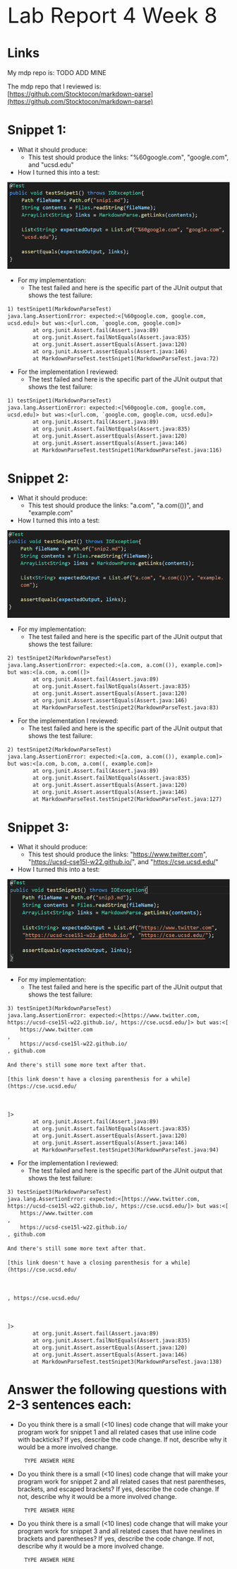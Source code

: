  <font size="12"> Lab Report 4 Week 8</font>

# Links
My mdp repo is: TODO ADD MINE

The mdp repo that I reviewed is: [https://github.com/Stocktocon/markdown-parse](https://github.com/Stocktocon/markdown-parse)


# Snippet 1:
* What it should produce:
  * This test should produce the links: "%60google.com", "google.com", and "ucsd.edu"
* How I turned this into a test:
  
![Snip1](snip1.PNG)

* For my implementation:
  * The test failed and here is the specific part of the JUnit output that shows the test failure:

```
1) testSnipet1(MarkdownParseTest)
java.lang.AssertionError: expected:<[%60google.com, google.com, ucsd.edu]> but was:<[url.com, `google.com, google.com]>
        at org.junit.Assert.fail(Assert.java:89)
        at org.junit.Assert.failNotEquals(Assert.java:835)
        at org.junit.Assert.assertEquals(Assert.java:120)
        at org.junit.Assert.assertEquals(Assert.java:146)
        at MarkdownParseTest.testSnipet1(MarkdownParseTest.java:72)
```

* For the implementation I reviewed:
  * The test failed and here is the specific part of the JUnit output that shows the test failure:

```
1) testSnipet1(MarkdownParseTest)
java.lang.AssertionError: expected:<[%60google.com, google.com, ucsd.edu]> but was:<[url.com, `google.com, google.com, ucsd.edu]>
        at org.junit.Assert.fail(Assert.java:89)
        at org.junit.Assert.failNotEquals(Assert.java:835)
        at org.junit.Assert.assertEquals(Assert.java:120)
        at org.junit.Assert.assertEquals(Assert.java:146)
        at MarkdownParseTest.testSnipet1(MarkdownParseTest.java:116)
```

# Snippet 2:
* What it should produce:
  * This test should produce the links: "a.com", "a.com(())", and "example.com"
* How I turned this into a test:
  
![Snip2](snip2.PNG)

* For my implementation:
  * The test failed and here is the specific part of the JUnit output that shows the test failure:

```
2) testSnipet2(MarkdownParseTest)
java.lang.AssertionError: expected:<[a.com, a.com(()), example.com]> but was:<[a.com, a.com((]>
        at org.junit.Assert.fail(Assert.java:89)
        at org.junit.Assert.failNotEquals(Assert.java:835)
        at org.junit.Assert.assertEquals(Assert.java:120)
        at org.junit.Assert.assertEquals(Assert.java:146)
        at MarkdownParseTest.testSnipet2(MarkdownParseTest.java:83)
```

* For the implementation I reviewed:
  * The test failed and here is the specific part of the JUnit output that shows the test failure:

```
2) testSnipet2(MarkdownParseTest)
java.lang.AssertionError: expected:<[a.com, a.com(()), example.com]> but was:<[a.com, b.com, a.com((, example.com]>
        at org.junit.Assert.fail(Assert.java:89)
        at org.junit.Assert.failNotEquals(Assert.java:835)
        at org.junit.Assert.assertEquals(Assert.java:120)
        at org.junit.Assert.assertEquals(Assert.java:146)
        at MarkdownParseTest.testSnipet2(MarkdownParseTest.java:127)
```

# Snippet 3:
* What it should produce:
  * This test should produce the links: "https://www.twitter.com", "https://ucsd-cse15l-w22.github.io/", and "https://cse.ucsd.edu/"
* How I turned this into a test:
  
![Snip3](snip3.PNG)

* For my implementation:
  * The test failed and here is the specific part of the JUnit output that shows the test failure:

```
3) testSnipet3(MarkdownParseTest)
java.lang.AssertionError: expected:<[https://www.twitter.com, https://ucsd-cse15l-w22.github.io/, https://cse.ucsd.edu/]> but was:<[
    https://www.twitter.com
,
    https://ucsd-cse15l-w22.github.io/
, github.com

And there's still some more text after that.

[this link doesn't have a closing parenthesis for a while](https://cse.ucsd.edu/



]>
        at org.junit.Assert.fail(Assert.java:89)
        at org.junit.Assert.failNotEquals(Assert.java:835)
        at org.junit.Assert.assertEquals(Assert.java:120)
        at org.junit.Assert.assertEquals(Assert.java:146)
        at MarkdownParseTest.testSnipet3(MarkdownParseTest.java:94)
```

* For the implementation I reviewed:
  * The test failed and here is the specific part of the JUnit output that shows the test failure:

```
3) testSnipet3(MarkdownParseTest)
java.lang.AssertionError: expected:<[https://www.twitter.com, https://ucsd-cse15l-w22.github.io/, https://cse.ucsd.edu/]> but was:<[
    https://www.twitter.com
,
    https://ucsd-cse15l-w22.github.io/
, github.com

And there's still some more text after that.

[this link doesn't have a closing parenthesis for a while](https://cse.ucsd.edu/



, https://cse.ucsd.edu/



]>
        at org.junit.Assert.fail(Assert.java:89)
        at org.junit.Assert.failNotEquals(Assert.java:835)
        at org.junit.Assert.assertEquals(Assert.java:120)
        at org.junit.Assert.assertEquals(Assert.java:146)
        at MarkdownParseTest.testSnipet3(MarkdownParseTest.java:138)
```


# Answer the following questions with 2-3 sentences each:

* Do you think there is a small (<10 lines) code change that will make your program work for snippet 1 and all related cases that use inline code with backticks? If yes, describe the code change. If not, describe why it would be a more involved change.
        
        TYPE ANSWER HERE

* Do you think there is a small (<10 lines) code change that will make your program work for snippet 2 and all related cases that nest parentheses, brackets, and escaped brackets? If yes, describe the code change. If not, describe why it would be a more involved change.

        TYPE ANSWER HERE

* Do you think there is a small (<10 lines) code change that will make your program work for snippet 3 and all related cases that have newlines in brackets and parentheses? If yes, describe the code change. If not, describe why it would be a more involved change.

        TYPE ANSWER HERE
